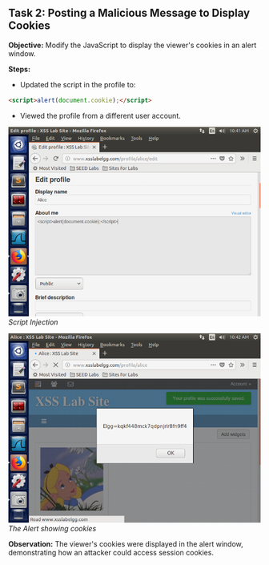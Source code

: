 ## Task 2: Posting a Malicious Message to Display Cookies

**Objective:** Modify the JavaScript to display the viewer's cookies in an alert window.

**Steps:**
- Updated the script in the profile to:
```html
<script>alert(document.cookie);</script>
```
- Viewed the profile from a different user account.

![Script Injection](images/T2/injectjs.png)
*Script Injection*

![The Alert showing cookies](images/T2/showcookie.png)
*The Alert showing cookies*

**Observation:** The viewer's cookies were displayed in the alert window, demonstrating how an attacker could access session cookies.